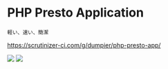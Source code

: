 # PHP Presto Application
```
軽い、速い、簡潔
```
https://scrutinizer-ci.com/g/dumpier/php-presto-app/

<img src=https://i.imgur.com/bHE9vza.gif>
<img src=https://i.imgur.com/pvSSxYF.gif>
